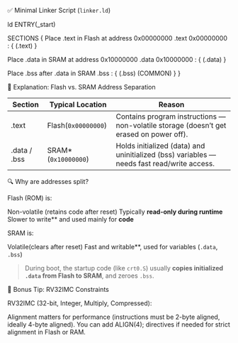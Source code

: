 


✅ Minimal Linker Script (`linker.ld`)

ld
ENTRY(_start)

SECTIONS {
  Place .text in Flash at address 0x00000000 
  .text 0x00000000 : {
    (.text)
  }

  Place .data in SRAM at address 0x10000000 
  .data 0x10000000 : {
    (.data)
  }

  Place .bss after .data in SRAM 
  .bss : {
    (.bss)
    (COMMON)
  }
}


 📌 Explanation: Flash vs. SRAM Address Separation

| Section          | Typical Location         | Reason                                                                                     |
| ---------------- | ------------------------ | ------------------------------------------------------------------------------------------ |
| .text        | Flash(`0x00000000`) | Contains program instructions — non-volatile storage (doesn’t get erased on power off).    |
| .data / .bss | SRAM*(`0x10000000`) | Holds initialized (data) and uninitialized (bss) variables — needs fast read/write access.|

🔍 Why are addresses split?

Flash (ROM) is:

  Non-volatile (retains code after reset)
  Typically **read-only during runtime**
  Slower to write** and used mainly for **code**

SRAM is:

 Volatile(clears after reset)
 Fast and writable**, used for variables (`.data`, `.bss`)

> During boot, the startup code (like `crt0.S`) usually **copies initialized `.data` from Flash to SRAM**, and zeroes `.bss`.


 🧠 Bonus Tip: RV32IMC Constraints

RV32IMC (32-bit, Integer, Multiply, Compressed):

  Alignment matters for performance (instructions must be 2-byte aligned, ideally 4-byte aligned).
  You can add ALIGN(4); directives if needed for strict alignment in Flash or RAM.


